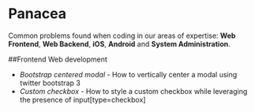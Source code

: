 # Panacea

Common problems found when coding in our areas of expertise: **Web Frontend**, **Web Backend**, **iOS**, **Android** and **System Administration**.

##Frontend Web development
- *Bootstrap centered modal* - How to vertically center a modal using twitter bootstrap 3
- *Custom checkbox* - How to style a custom checkbox while leveraging the presence of input[type=checkbox]
